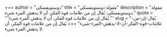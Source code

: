 +++
author = "دوستويفسكي"
title = "مقولة دوستويفسكي"
description = "مقولة دوستويفسكي: يُقال إن من علامات قوة الفكر، أن لا يدهش المرء شيء."
quote = '''يُقال إن من علامات قوة الفكر، أن لا يدهش المرء شيء.'''
slug = "يُقال-إن-من-علامات-قوة-الفكر-أن-لا-يدهش-المرء-شيء"
+++
يُقال إن من علامات قوة الفكر، أن لا يدهش المرء شيء.

